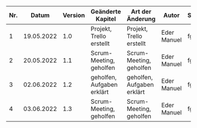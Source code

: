 | Nr. | Datum      | Version | Geänderte Kapitel          | Art der  Änderung          | Autor       | Status |
|-----|------------|---------|----------------------------|----------------------------|-------------|--------|
| 1   | 19.05.2022 | 1.0     | Projekt, Trello erstellt   | Projekt, Trello erstellt   | Eder Manuel | fg     |
| 2   | 20.05.2022 | 1.1     | Scrum-Meeting, geholfen    | Scrum-Meeting, geholfen    | Eder Manuel | fg     |
| 3   | 02.06.2022 | 1.2     | geholfen, Aufgaben erklärt | geholfen, Aufgaben erklärt | Eder Manuel | fg     |
| 4   | 03.06.2022 | 1.3     | Scrum-Meeting, geholfen    | Scrum-Meeting, geholfen    | Eder Manuel | fg     |